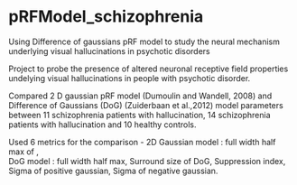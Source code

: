 # pRFModel_schizophrenia
Using Difference of gaussians pRF model to study the neural mechanism underlying visual hallucinations in psychotic disorders

Project to probe the presence of altered neuronal receptive field properties undelying visual hallucinations in people with 
psychotic disorder.

Compared 2 D gaussian pRF model (Dumoulin and Wandell, 2008) and Difference of Gaussians (DoG) (Zuiderbaan et al.,2012) model 
parameters between 11 schizophrenia patients with hallucination, 14 schizophrenia patients with hallucination and 10 healthy controls. 

Used 6 metrics for the comparison - 
                                    2D Gaussian model : full width half max of ,                                     
                                    DoG model         : full width half max,
                                                        Surround size of DoG,
                                                        Suppression index,
                                                        Sigma of positive gaussian,
                                                        Sigma of negative gaussian.
